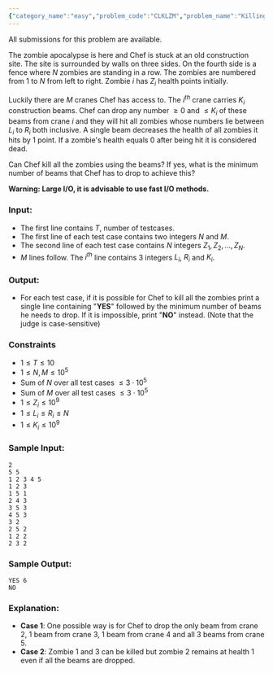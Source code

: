 ```yaml
---
{"category_name":"easy","problem_code":"CLKLZM","problem_name":"Killing Zombies","languages_supported":{"0":"C","1":"CPP14","2":"JAVA","3":"PYTH","4":"PYTH 3.5","5":"PYPY","6":"CS2","7":"PAS fpc","8":"PAS gpc","9":"RUBY","10":"PHP","11":"GO","12":"NODEJS","13":"HASK","14":"rust","15":"SCALA","16":"swift","17":"D","18":"PERL","19":"FORT","20":"WSPC","21":"ADA","22":"CAML","23":"ICK","24":"BF","25":"ASM","26":"CLPS","27":"PRLG","28":"ICON","29":"SCM qobi","30":"PIKE","31":"ST","32":"NICE","33":"LUA","34":"BASH","35":"NEM","36":"LISP sbcl","37":"LISP clisp","38":"SCM guile","39":"JS","40":"ERL","41":"TCL","42":"kotlin","43":"PERL6","44":"TEXT","45":"SCM chicken","46":"CLOJ","47":"COB","48":"FS"},"max_timelimit":1,"source_sizelimit":50000,"problem_author":"meooow","problem_tester":null,"date_added":"4-04-2018","tags":{"0":"cole2018","1":"easy","2":"heap","3":"meooow"},"editorial_url":"https://discuss.codechef.com/problems/CLKLZM","time":{"view_start_date":1524062940,"submit_start_date":1524062940,"visible_start_date":1524062940,"end_date":1735669800},"is_direct_submittable":false,"layout":"problem"}
---
```

<span class="solution-visible-txt">All submissions for this problem are available.</span>  

The zombie apocalypse is here and Chef is stuck at an old construction site. The site is surrounded by walls on three sides. On the fourth side is a fence where $N$ zombies are standing in a row. The zombies are numbered from $1$ to $N$ from left to right. Zombie $i$ has $Z_i$ health points initially.

Luckily there are $M$ cranes Chef has access to. The $i^{th}$ crane carries $K_i$ construction beams. Chef can drop any number $\ge 0$ and $\le K_i$ of these beams from crane $i$ and they will hit all zombies whose numbers lie between $L_i$ to $R_i$ both inclusive. A single beam decreases the health of all zombies it hits by $1$ point. If a zombie's health equals $0$ after being hit it is considered dead.

Can Chef kill all the zombies using the beams? If yes, what is the minimum number of beams that Chef has to drop to achieve this?

**Warning: Large I/O, it is advisable to use fast I/O methods.**

### Input:
- The first line contains $T$, number of testcases. 
- The first line of each test case contains two integers $N$ and $M$.
- The second line of each test case contains $N$ integers $Z_1, Z_2, ..., Z_N$.
- $M$ lines follow. The $i^{th}$ line contains $3$ integers $L_i$, $R_i$ and $K_i$.

### Output:
- For each test case, if it is possible for Chef to kill all the zombies print a single line containing "**YES**" followed by the minimum number of beams he needs to drop. If it is impossible, print "**NO**" instead. (Note that the judge is case-sensitive)

### Constraints 
- $1 \leq T \leq 10$
- $1 \leq N, M \leq 10^5$
- Sum of $N$ over all test cases $\leq 3 \cdot 10^5$
- Sum of $M$ over all test cases $\leq 3 \cdot 10^5$
- $1 \leq Z_i \leq 10^9$
- $1 \leq L_i \leq R_i \leq N$
- $1 \leq K_i \leq 10^9$

### Sample Input:
    2
    5 5
    1 2 3 4 5
    1 2 3
    1 5 1
    2 4 3
    3 5 3
    4 5 3
    3 2
    2 5 2
    1 2 2
    2 3 2

### Sample Output:
    YES 6
    NO
	
### Explanation:
- **Case 1**: One possible way is for Chef to drop the only beam from crane 2, 1 beam from crane 3, 1 beam from crane 4 and all 3 beams from crane 5.
- **Case 2**: Zombie 1 and 3 can be killed but zombie 2 remains at health 1 even if all the beams are dropped.